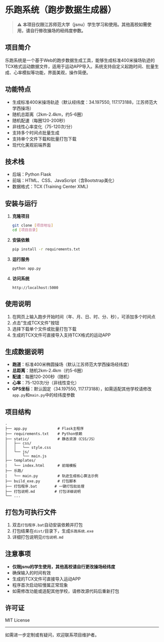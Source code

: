 # 乐跑系统（跑步数据生成器）

> ⚠️ **本项目仅限江苏师范大学（jsnu）学生学习和使用。其他高校如需使用，请自行修改操场的经纬度参数。**

## 项目简介

乐跑系统是一个基于Web的跑步数据生成工具，能够生成标准400米操场轨迹的TCX格式运动数据文件，适用于运动APP导入。系统支持自定义起跑时间、批量生成、心率模拟等功能，界面美观，操作简便。

## 功能特点

- 生成标准400米操场轨迹（默认经纬度：34.197550, 117.173188，江苏师范大学西操场）
- 随机总距离（2km-2.4km，约5-6圈）
- 随机配速（每圈120-200秒）
- 非线性心率变化（75-120次/分）
- 支持多个时间点批量生成
- 支持单个文件下载和批量打包下载
- 现代化美观前端界面

## 技术栈

- 后端：Python Flask
- 前端：HTML、CSS、JavaScript（含Bootstrap美化）
- 数据格式：TCX (Training Center XML)

## 安装与运行

1. **克隆项目**
   ```bash
   git clone [项目地址]
   cd [项目目录]
   ```

2. **安装依赖**
   ```bash
   pip install -r requirements.txt
   ```

3. **运行服务**
   ```bash
   python app.py
   ```

4. **访问系统**
   ```
   http://localhost:5000
   ```

## 使用说明

1. 在网页上输入跑步开始时间（年、月、日、时、分、秒），可添加多个时间点
2. 点击"生成TCX文件"按钮
3. 选择下载单个文件或批量打包下载
4. 生成的TCX文件可直接导入支持TCX格式的运动APP

## 生成数据说明

- **跑道**：标准400米椭圆操场（默认江苏师范大学西操场经纬度）
- **总距离**：随机2km-2.4km（约5-6圈）
- **配速**：每圈120-200秒（随机）
- **心率**：75-120次/分（非线性变化）
- **GPS坐标**：默认固定（34.197550, 117.173188），如需适配其他学校请修改`app.py`和`main.py`中的经纬度参数

## 项目结构

```
.
├── app.py              # Flask主程序
├── requirements.txt    # Python依赖
├── static/             # 静态资源（CSS/JS）
│   ├── css/
│   │   └── style.css
│   └── js/
│       └── main.js
├── templates/
│   └── index.html      # 前端模板
├── 乐跑/
│   └── main.py         # 轨迹生成核心算法示例
├── build_exe.py        # 打包脚本
├── 打包程序.bat        # 一键打包批处理
├── 打包说明.md         # 打包详细说明
└── ...
```

## 打包为可执行文件

1. 双击`打包程序.bat`自动安装依赖并打包
2. 打包结果在`dist/`目录下，生成`乐跑系统.exe`
3. 详细打包说明见`打包说明.md`

## 注意事项

- **仅限jsnu的学生使用，其他高校请自行更改操场经纬度**
- 确保输入的时间有效
- 生成的TCX文件可直接导入运动APP
- 程序首次启动较慢属正常现象
- 如需修改功能或适配其他学校，请修改源代码后重新打包

## 许可证

MIT License

---

如需进一步定制或有疑问，欢迎联系项目维护者。 